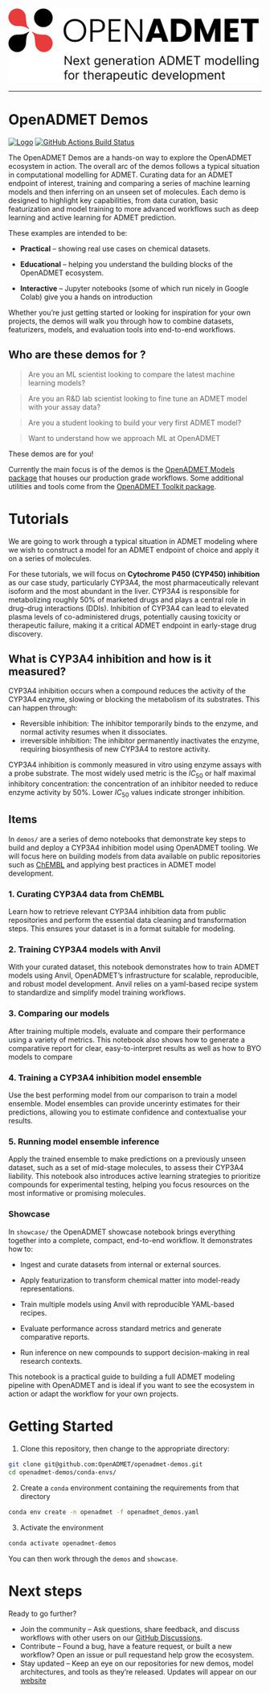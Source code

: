 <div style="text-align: left">
<img src="./static/oADMET-color-tagline.png" alt="OpenADMET" width="500"/>  
</div>

---
# OpenADMET Demos

[//]: # (Badges)
[![Logo](https://img.shields.io/badge/OSMF-OpenADMET-%23002f4a)](https://openadmet.org/)
[![GitHub Actions Build Status](https://github.com/OpenADMET/openadmet-demos/workflows/CI/badge.svg)](https://github.com/OpenADMET/openadmet-demos/actions?query)


The OpenADMET Demos are a hands-on way to explore the OpenADMET ecosystem in action. The overall arc of the demos follows a typical situation in computational modelling for ADMET. Curating data for an ADMET endpoint of interest, training and comparing a series of machine learning models and then inferring on an unseen set of molecules. Each demo is designed to highlight key capabilities, from  data curation, basic featurization and model training to more advanced workflows such as deep learning and active learning for ADMET prediction.

These examples are intended to be:

* **Practical** – showing real use cases on chemical datasets.

* **Educational** – helping you understand the building blocks of the OpenADMET ecosystem.

* **Interactive** – Jupyter notebooks (some of which run nicely in Google Colab) give you a hands on introduction

Whether you’re just getting started or looking for inspiration for your own projects, the demos will walk you through how to combine datasets, featurizers, models, and evaluation tools into end-to-end workflows.



## Who are these demos for ? 


> Are you an ML scientist looking to compare the latest machine learning models?

> Are you an R&D lab scientist looking to fine tune an ADMET model with your assay data?

> Are you a student looking to build your very first ADMET model?

> Want to understand how we approach ML at OpenADMET

These demos are for you! 


Currently the main focus is of the demos is the [OpenADMET Models package](https://github.com/OpenADMET/openadmet-models) that houses our production grade workflows. Some additional utilities and tools come from the [OpenADMET Toolkit package](https://github.com/OpenADMET/openadmet-toolkit).




# Tutorials

We are going to work through a typical situation in ADMET modeling where we wish to construct a model for an ADMET endpoint of choice and apply it on a series of molecules. 

For these tutorials, we will focus on **Cytochrome P450 (CYP450) inhibition** as our case study, particularly CYP3A4, the most pharmaceutically relevant isoform and the most abundant in the liver. CYP3A4 is responsible for metabolizing roughly 50% of marketed drugs and plays a central role in drug–drug interactions (DDIs). Inhibition of CYP3A4 can lead to elevated plasma levels of co-administered drugs, potentially causing toxicity or therapeutic failure, making it a critical ADMET endpoint in early-stage drug discovery.

## What is CYP3A4 inhibition and how is it measured?

CYP3A4 inhibition occurs when a compound reduces the activity of the CYP3A4 enzyme, slowing or blocking the metabolism of its substrates. This can happen through:

* Reversible inhibition: The inhibitor temporarily binds to the enzyme, and normal activity resumes when it dissociates.
* irreversible inhibition: The inhibitor permanently inactivates the enzyme, requiring biosynthesis of new CYP3A4 to restore activity.

CYP3A4 inhibition is commonly measured in vitro using enzyme assays with a probe substrate. The most widely used metric is the $IC_{50}$ or half maximal inhibitory concentration: the concentration of an inhibitor needed to reduce enzyme activity by 50%. Lower $IC_{50}$ values indicate stronger inhibition.

## Items 

In `demos/` are a series of demo notebooks that demonstrate key steps to build and deploy a CYP3A4 inhibition model using OpenADMET tooling. We will focus here on building models from data available on public repositories such as [ChEMBL](https://www.ebi.ac.uk/chembl/) and applying best practices in ADMET model development.

### 1. Curating CYP3A4 data from ChEMBL
Learn how to retrieve relevant CYP3A4 inhibition data from public repositories and perform the essential data cleaning and transformation steps. This ensures your dataset is in a format suitable for modeling.

### 2. Training CYP3A4 models with Anvil
With your curated dataset, this notebook demonstrates how to train ADMET models using Anvil, OpenADMET’s infrastructure for scalable, reproducible, and robust model development. Anvil relies on a yaml-based recipe system to standardize and simplify model training workflows.

### 3. Comparing our models
After training multiple models, evaluate and compare their performance using a variety of metrics. This notebook also shows how to generate a comparative report for clear, easy-to-interpret results as well as how to BYO models to compare

### 4. Training a CYP3A4 inhibition model ensemble
Use the best performing model from our comparison to train a model ensemble. Model ensembles can provide uncerinty estimates for their predictions, allowing you to estimate confidence and contextualise your results.

### 5. Running model ensemble inference
Apply the trained ensemble to make predictions on a previously unseen dataset, such as a set of mid-stage molecules, to assess their CYP3A4 liability. This notebook also introduces active learning strategies to prioritize compounds for experimental testing, helping you focus resources on the most informative or promising molecules.

### Showcase 

In `showcase/` the OpenADMET showcase notebook brings everything together into a complete, compact, end-to-end workflow. It demonstrates how to:

* Ingest and curate datasets from internal or external sources.

* Apply featurization to transform chemical matter into model-ready representations.

* Train multiple models using Anvil with reproducible YAML-based recipes.

* Evaluate performance across standard metrics and generate comparative reports.

* Run inference on new compounds to support decision-making in real research contexts.

This notebook is a practical guide to building a full ADMET modeling pipeline with OpenADMET and is ideal if you want to see the ecosystem in action or adapt the workflow for your own projects.


# Getting Started
1. Clone this repository, then change to the appropriate directory:

```bash
git clone git@github.com:OpenADMET/openadmet-demos.git
cd openadmet-demos/conda-envs/
```

2. Create a `conda` environment containing the requirements from that directory

```bash
conda env create -n openadmet -f openadmet_demos.yaml
```

3. Activate the environment

```bash
conda activate openadmet-demos
```


You can then work through the `demos` and `showcase`.

# Next steps 

Ready to go further?

* Join the community – Ask questions, share feedback, and discuss workflows with other users on our [GitHub Discussions](https://github.com/orgs/OpenADMET/discussions).
* Contribute – Found a bug, have a feature request, or built a new workflow? Open an issue or pull requestand help grow the ecosystem.
* Stay updated – Keep an eye on our repositories for new demos, model architectures, and tools as they’re released. Updates will appear on our [website](https://openadmet.org/)
